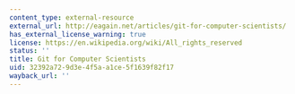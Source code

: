 ```yaml
---
content_type: external-resource
external_url: http://eagain.net/articles/git-for-computer-scientists/
has_external_license_warning: true
license: https://en.wikipedia.org/wiki/All_rights_reserved
status: ''
title: Git for Computer Scientists
uid: 32392a72-9d3e-4f5a-a1ce-5f1639f82f17
wayback_url: ''
---
```

